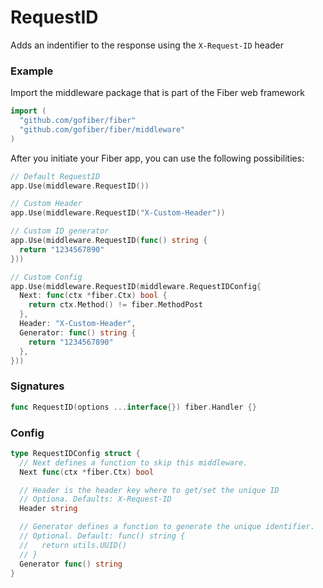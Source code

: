 # RequestID
Adds an indentifier to the response using the `X-Request-ID` header

### Example
Import the middleware package that is part of the Fiber web framework
```go
import (
  "github.com/gofiber/fiber"
  "github.com/gofiber/fiber/middleware"
)
```

After you initiate your Fiber app, you can use the following possibilities:
```go
// Default RequestID
app.Use(middleware.RequestID())

// Custom Header
app.Use(middleware.RequestID("X-Custom-Header"))

// Custom ID generator
app.Use(middleware.RequestID(func() string {
  return "1234567890"
}))

// Custom Config
app.Use(middleware.RequestID(middleware.RequestIDConfig{
  Next: func(ctx *fiber.Ctx) bool {
    return ctx.Method() != fiber.MethodPost
  },
  Header: "X-Custom-Header",
  Generator: func() string {
    return "1234567890"
  },
}))
```

### Signatures
```go
func RequestID(options ...interface{}) fiber.Handler {}
```

### Config
```go
type RequestIDConfig struct {		
  // Next defines a function to skip this middleware.
  Next func(ctx *fiber.Ctx) bool

  // Header is the header key where to get/set the unique ID
  // Optiona. Defaults: X-Request-ID
  Header string

  // Generator defines a function to generate the unique identifier.
  // Optional. Default: func() string {
  //   return utils.UUID()
  // }
  Generator func() string
}
```